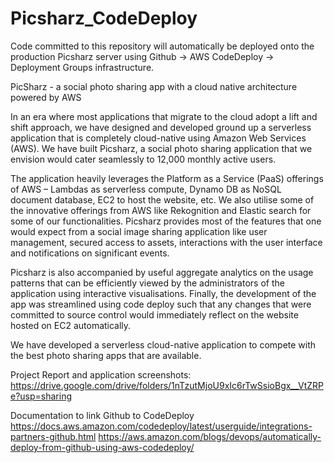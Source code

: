 # Picsharz_CodeDeploy
Code committed to this repository will automatically be deployed onto the production Picsharz server using Github -> AWS CodeDeploy -> Deployment Groups infrastructure.

PicSharz - a social photo sharing app with a cloud native architecture powered by AWS

In an era where most applications that migrate to the cloud adopt a lift and shift approach, we have designed and developed ground up a serverless application that is completely cloud-native using Amazon Web Services (AWS). We have built Picsharz, a social photo sharing application that we envision would cater seamlessly to 12,000 monthly active users. 

The application heavily leverages the Platform as a Service (PaaS) offerings of AWS – Lambdas as serverless compute, Dynamo DB as NoSQL document database, EC2 to host the website, etc. We also utilise some of the innovative offerings from AWS like Rekognition and Elastic search for some of our functionalities. Picsharz provides most of the features that one would expect from a social image sharing application like user management, secured access to assets, interactions with the user interface and notifications on significant events.

Picsharz is also accompanied by useful aggregate analytics on the usage patterns that can be efficiently viewed by the administrators of the application using interactive visualisations. Finally, the development of the app was streamlined using code deploy such that any changes that were committed to source control would immediately reflect on the website hosted on EC2 automatically.

We have developed a serverless cloud-native application to compete with the best photo sharing apps that are available. 

Project Report and application screenshots: https://drive.google.com/drive/folders/1nTzutMjoU9xIc6rTwSsioBgx__VtZRPe?usp=sharing


Documentation to link Github to CodeDeploy
https://docs.aws.amazon.com/codedeploy/latest/userguide/integrations-partners-github.html
https://aws.amazon.com/blogs/devops/automatically-deploy-from-github-using-aws-codedeploy/
